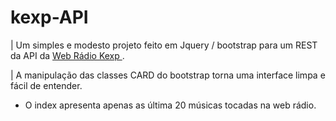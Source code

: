 # kexp-API

| Um simples e modesto projeto feito em Jquery / bootstrap para um REST da API da <a href = "https://www.kexp.org/"> Web Rádio Kexp </a>.

| A manipulação das classes CARD do bootstrap torna uma interface limpa e fácil de entender.
 * O index apresenta apenas as última 20 músicas tocadas na web rádio.

